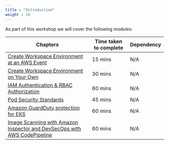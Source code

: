 ```yaml
---
title : "Introduction"
weight : 10
---
```


As part of this workshop we will cover the following modules:

| Chapters | Time taken to complete | Dependency |
| --- | --- | --- |
| [Create Workspace Environment at an AWS Event](/create-workspace-environment/awsevent) | 15 mins | N/A |
| [Create Workspace Environment on Your Own](/create-workspace-environment/onown) | 30 mins | N/A |
| [IAM Authentication & RBAC Authorization](/identity-and-access-management/iam-groups-roles-to-manage-eks-access) | 60 mins | N/A |
| [Pod Security Standards](/pod-security/psa-pss) | 45 mins | N/A |
| [Amazon GuardDuty protection for EKS](/detective-controls/guardDuty-protection-for-eks/) | 60 mins | N/A |
| [Image Scanning with Amazon Inspector and DevSecOps with  AWS CodePipeline](/image-security/image-scanning-with-inspector/) | 60 mins | N/A |
